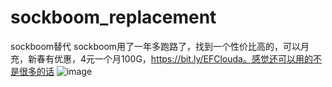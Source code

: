 # sockboom_replacement
sockboom替代
sockboom用了一年多跑路了，找到一个性价比高的，可以月充，新春有优惠，4元一个月100G，https://bit.ly/EFClouda。感觉还可以用的不是很多的话
![image](https://github.com/wfi2017/sockboom_replacement/assets/31526965/3e0b1552-247d-40ca-b7bd-26917fef5955)
